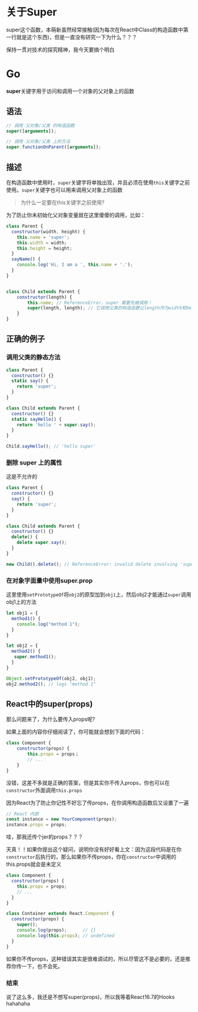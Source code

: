 # 关于Super

super这个函数，本萌新虽然经常接触(因为每次在React中Class的构造函数中第一行就是这个东西)，但是一直没有研究一下为什么？？？

保持一贯对技术的探究精神，我今天要搞个明白

# Go

**super**关键字用于访问和调用一个对象的父对象上的函数

## 语法

```javascript
// 调用 父对象/父类 的构造函数
super([arguments]); 

// 调用 父对象/父类 上的方法
super.functionOnParent([arguments]);
```

## 描述

在构造函数中使用时，`super`关键字将单独出现，并且必须在使用`this`关键字之前使用。`super`关键字也可以用来调用父对象上的函数

> 为什么一定要在this关键字之前使用?

为了防止你未初始化父对象变量就在这里傻傻的调用，比如：

```javascript
class Parent {
  constructor(width, height) {
    this.name = 'super';
    this.width = width;
    this.height = height;
  }
  sayName() {
    console.log('Hi, I am a ', this.name + '.');
  }
}


class Child extends Parent {
    constructor(length) {
        this.name; // ReferenceError，super 需要先被调用！
        super(length, length); // 它调用父类的构造函数让length作为width和height
    }
}

```

## 正确的例子

### 调用父类的静态方法

```javascript
class Parent {
  constructor() {}
  static say() {
    return 'super';
  }
}

class Child extends Parent {
  constructor() {}
  static sayHello() {
    return 'hello ' + super.say();
  }
}

Child.sayHello(); // 'hello super'
```

### 删除 super 上的属性

这是不允许的

```javascript
class Parent {
  constructor() {}
  say() {
    return 'super';
  }
}

class Child extends Parent {
  constructor() {}
  delete() {
    delete super.say();
  }
}

new Child().delete(); // ReferenceError: invalid delete involving 'super'.
```

### 在对象字面量中使用super.prop

这里使用`setPrototypeOf`将`obj2`的原型加到`obj1`上，然后obj2才能通过`super`调用obj1上的方法

```javascript
let obj1 = {
  method1() {
    console.log("method 1");
  }
}

let obj2 = {
  method2() {
   super.method1();
  }
}

Object.setPrototypeOf(obj2, obj1);
obj2.method2(); // logs "method 1"
```

## React中的super(props)

那么问题来了，为什么要传入props呢?

如果上面的内容你仔细阅读了，你可能就会想到下面的代码：

```javascript
class Component {
    constructor(props) {
        this.props = props；
        // ...
    }
}
```

没错，这差不多就是正确的答案，但是其实你不传入props，你也可以在`constructor`外面调用`this.props`

因为React为了防止你记性不好忘了传props，在你调用构造函数后又设置了一遍

```javascript
// React 内部
const instance = new YourComponent(props);
instance.props = props;
```

哇，那我还传个jer的props？？？

天真！！如果你提出这个疑问，说明你没有好好看上文：因为这段代码是在你`constructor`后执行的，那么如果你不传props，你在`constructor`中调用的this.props就会是未定义

```javascript
class Component {
  constructor(props) {
    this.props = props;
    // ...
  }
}

class Container extends React.Component {
  constructor(props) {
    super();
    console.log(props);      // {}
    console.log(this.props); // undefined
  }
}
```

如果你不传props，这种错误其实是很难调试的，所以尽管这不是必要的，还是推荐你传一下，也不会死。

### 结束

说了这么多，我还是不想写super(props)，所以我等着React16.7的Hooks hahahaha
